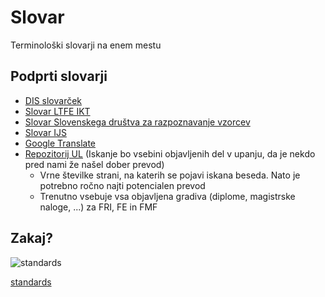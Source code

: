 # Slovar

Terminološki slovarji na enem mestu

## Podprti slovarji

- [DIS slovarček](https://dis-slovarcek.ijs.si/)
- [Slovar LTFE IKT](http://slovar.ltfe.org/)
- [Slovar Slovenskega društva za razpoznavanje vzorcev](https://slovar.vicos.si/)
- [Slovar IJS](https://www.ijs.si/cgi-bin/rac-slovar)
- [Google Translate](https://translate.google.com/)
- [Repozitorij UL](https://repozitorij.uni-lj.si) (Iskanje bo vsebini objavljenih del v upanju, da je nekdo pred nami že našel dober prevod)
  - Vrne številke strani, na katerih se pojavi iskana beseda. Nato je potrebno ročno najti potencialen prevod
  - Trenutno vsebuje vsa objavljena gradiva (diplome, magistrske naloge, ...) za FRI, FE in FMF

## Zakaj?

![standards](https://imgs.xkcd.com/comics/standards.png)

[standards](https://xkcd.com/927)

